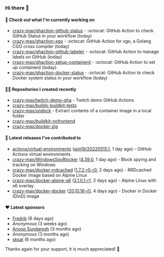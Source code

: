 ### Hi there 👋

#### 👷 Check out what I'm currently working on

- [crazy-max/ghaction-github-status](https://github.com/crazy-max/ghaction-github-status) - :octocat: GitHub Action to check GitHub Status in your workflow (today)
- [crazy-max/ghaction-xgo](https://github.com/crazy-max/ghaction-xgo) - :octocat: GitHub Action for xgo, a Golang CGO cross compiler (today)
- [crazy-max/ghaction-github-labeler](https://github.com/crazy-max/ghaction-github-labeler) - :octocat: GitHub Action to manage labels on GitHub (today)
- [crazy-max/ghaction-setup-containerd](https://github.com/crazy-max/ghaction-setup-containerd) - :octocat: GitHub Action to set up containerd (today)
- [crazy-max/ghaction-docker-status](https://github.com/crazy-max/ghaction-docker-status) - :octocat: GitHub Action to check Docker system status in your workflow (today)

#### 👨‍💻 Repositories I created recently

- [crazy-max/twitch-demo-gha](https://github.com/crazy-max/twitch-demo-gha) - Twitch demo GitHub Actions
- [crazy-max/buildx-buildkit-tests](https://github.com/crazy-max/buildx-buildkit-tests)
- [crazy-max/undock](https://github.com/crazy-max/undock) - Extract contents of a container image in a local folder
- [crazy-max/buildkit-nofrontend](https://github.com/crazy-max/buildkit-nofrontend)
- [crazy-max/docker-zig](https://github.com/crazy-max/docker-zig)

#### 🚀 Latest releases I've contributed to

- [actions/virtual-environments](https://github.com/actions/virtual-environments) ([win19/20220515.1](https://github.com/actions/virtual-environments/releases/tag/win19%2F20220515.1), 1 day ago) - GitHub Actions virtual environments
- [crazy-max/WindowsSpyBlocker](https://github.com/crazy-max/WindowsSpyBlocker) ([4.39.0](https://github.com/crazy-max/WindowsSpyBlocker/releases/tag/4.39.0), 1 day ago) - Block spying and tracking on Windows
- [crazy-max/docker-rrdcached](https://github.com/crazy-max/docker-rrdcached) ([1.7.2-r5-r0](https://github.com/crazy-max/docker-rrdcached/releases/tag/1.7.2-r5-r0), 2 days ago) - RRDcached Docker image based on Alpine Linux
- [crazy-max/docker-alpine-s6](https://github.com/crazy-max/docker-alpine-s6) ([3.1.0.1-r1](https://github.com/crazy-max/docker-alpine-s6/releases/tag/3.1.0.1-r1), 2 days ago) - Alpine Linux with s6 overlay
- [crazy-max/docker-docker](https://github.com/crazy-max/docker-docker) ([20.10.16-r0](https://github.com/crazy-max/docker-docker/releases/tag/20.10.16-r0), 4 days ago) - Docker in Docker (DinD) image

#### ❤️ Latest sponsors
- [Fredrik](https://github.com/fredrikscode) (6 days ago)
- _Anonymous_ (3 weeks ago)
- [Anoop Sundaresh](https://github.com/theryecatcher) (3 months ago)
- _Anonymous_ (3 months ago)
- [sksat](https://github.com/sksat) (6 months ago)

Thanks again for your support, it is much appreciated! 🙏
